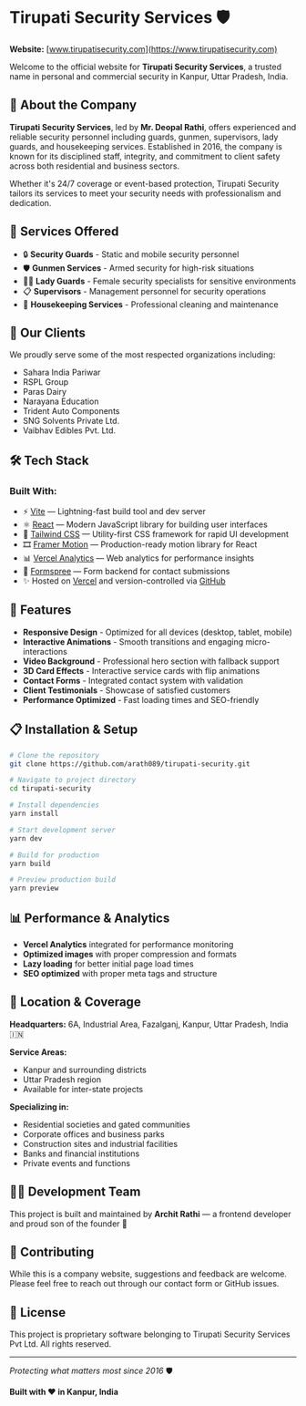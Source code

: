 # Tirupati Security Services 🛡️

**Website:** [www.tirupatisecurity.com](https://www.tirupatisecurity.com)

Welcome to the official website for **Tirupati Security Services**, a trusted name in personal and commercial security in Kanpur, Uttar Pradesh, India.

## 🔐 About the Company

**Tirupati Security Services**, led by **Mr. Deopal Rathi**, offers experienced and reliable security personnel including guards, gunmen, supervisors, lady guards, and housekeeping services. Established in 2016, the company is known for its disciplined staff, integrity, and commitment to client safety across both residential and business sectors.

Whether it's 24/7 coverage or event-based protection, Tirupati Security tailors its services to meet your security needs with professionalism and dedication.

## 🌟 Services Offered

- 🔒 **Security Guards** - Static and mobile security personnel
- 🛡️ **Gunmen Services** - Armed security for high-risk situations
- 👩‍💼 **Lady Guards** - Female security specialists for sensitive environments
- 📋 **Supervisors** - Management personnel for security operations
- 🧹 **Housekeeping Services** - Professional cleaning and maintenance

## 🏢 Our Clients

We proudly serve some of the most respected organizations including:

- Sahara India Pariwar
- RSPL Group
- Paras Dairy
- Narayana Education
- Trident Auto Components
- SNG Solvents Private Ltd.
- Vaibhav Edibles Pvt. Ltd.

## 🛠️ Tech Stack

### Built With:

- ⚡ [Vite](https://vitejs.dev/) — Lightning-fast build tool and dev server
- ⚛️ [React](https://reactjs.org/) — Modern JavaScript library for building user interfaces
- 🎨 [Tailwind CSS](https://tailwindcss.com/) — Utility-first CSS framework for rapid UI development
- 🎞️ [Framer Motion](https://www.framer.com/motion/) — Production-ready motion library for React
- 📊 [Vercel Analytics](https://vercel.com/analytics) — Web analytics for performance insights
- 📧 [Formspree](https://formspree.io/) — Form backend for contact submissions
- ✨ Hosted on [Vercel](https://vercel.com/) and version-controlled via [GitHub](https://github.com/arath089/tirupati-security)

## 🚀 Features

- **Responsive Design** - Optimized for all devices (desktop, tablet, mobile)
- **Interactive Animations** - Smooth transitions and engaging micro-interactions
- **Video Background** - Professional hero section with fallback support
- **3D Card Effects** - Interactive service cards with flip animations
- **Contact Forms** - Integrated contact system with validation
- **Client Testimonials** - Showcase of satisfied customers
- **Performance Optimized** - Fast loading times and SEO-friendly

## 📋 Installation & Setup

```bash
# Clone the repository
git clone https://github.com/arath089/tirupati-security.git

# Navigate to project directory
cd tirupati-security

# Install dependencies
yarn install

# Start development server
yarn dev

# Build for production
yarn build

# Preview production build
yarn preview
```

## 📊 Performance & Analytics

- **Vercel Analytics** integrated for performance monitoring
- **Optimized images** with proper compression and formats
- **Lazy loading** for better initial page load times
- **SEO optimized** with proper meta tags and structure

## 📍 Location & Coverage

**Headquarters:** 6A, Industrial Area, Fazalganj, Kanpur, Uttar Pradesh, India 🇮🇳

**Service Areas:**

- Kanpur and surrounding districts
- Uttar Pradesh region
- Available for inter-state projects

**Specializing in:**

- Residential societies and gated communities
- Corporate offices and business parks
- Construction sites and industrial facilities
- Banks and financial institutions
- Private events and functions

## 🧑‍💻 Development Team

This project is built and maintained by **Archit Rathi** — a frontend developer and proud son of the founder 🙌

## 🤝 Contributing

While this is a company website, suggestions and feedback are welcome. Please feel free to reach out through our contact form or GitHub issues.

## 📄 License

This project is proprietary software belonging to Tirupati Security Services Pvt Ltd. All rights reserved.

---

_Protecting what matters most since 2016_ 🛡️

**Built with ❤️ in Kanpur, India**
